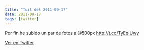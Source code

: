 ```yaml
---
title: "Tuit del 2011-09-17"
date: 2011-09-17
tags: [twitter]
---
```


Por fin he subido un par de fotos a @500px http://t.co/TyEqIUwy



[Ver en Twitter](https://twitter.com/i/web/status/115105005731717122)
